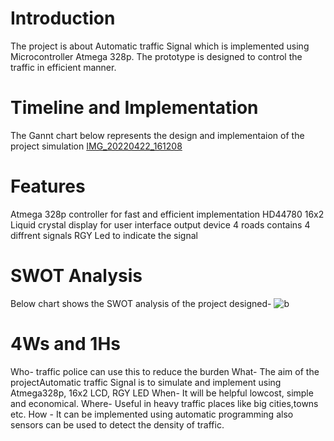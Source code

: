 # Introduction

The project is about Automatic traffic Signal which is implemented using Microcontroller Atmega 328p. The prototype is designed to control the traffic in efficient manner.

# Timeline and Implementation
The Gannt chart below represents the design and implementaion of the project simulation
[IMG_20220422_161208](https://user-images.githubusercontent.com/68462123/164722173-450faa08-8c58-47bc-815c-82c5978bc50a.png)

# Features
  Atmega 328p controller for fast and efficient implementation
  HD44780 16x2 Liquid crystal display for user interface output device
  4 roads contains 4 diffrent signals
  RGY Led to indicate the signal

# SWOT Analysis
Below chart shows the SWOT analysis of the project designed-
![b](https://user-images.githubusercontent.com/68462123/164722747-9be4a402-b40a-4bbc-8420-21267106399c.png)

# 4Ws and 1Hs
  Who- traffic police can use this to reduce the burden
  What- The aim of the projectAutomatic traffic Signal is to simulate and implement  using Atmega328p, 16x2 LCD, RGY LED
  When- It will be helpful lowcost, simple and economical.
  Where- Useful in heavy traffic places like big cities,towns etc.
  How - It can be implemented using automatic programming also sensors can be used to detect the density of traffic. 

